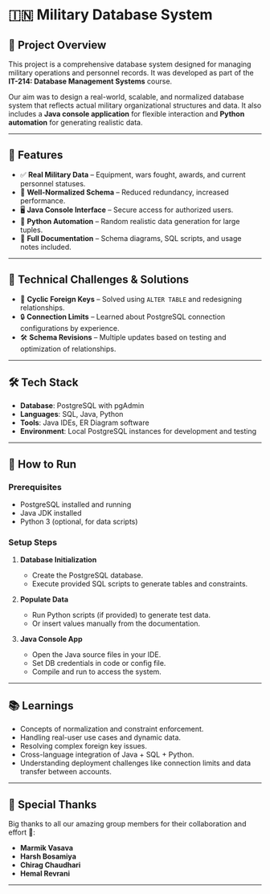 # 🇮🇳 Military Database System

## 📌 Project Overview

This project is a comprehensive database system designed for managing military operations and personnel records. It was developed as part of the **IT-214: Database Management Systems** course.

Our aim was to design a real-world, scalable, and normalized database system that reflects actual military organizational structures and data. It also includes a **Java console application** for flexible interaction and **Python automation** for generating realistic data.

---

## 🚀 Features

- ✅ **Real Military Data** – Equipment, wars fought, awards, and current personnel statuses.
- 🧠 **Well-Normalized Schema** – Reduced redundancy, increased performance.
- 🖥️ **Java Console Interface** – Secure access for authorized users.
- 🐍 **Python Automation** – Random realistic data generation for large tuples.
- 📄 **Full Documentation** – Schema diagrams, SQL scripts, and usage notes included.

---

## 🧩 Technical Challenges & Solutions

- 🔁 **Cyclic Foreign Keys** – Solved using `ALTER TABLE` and redesigning relationships.
- 🔒 **Connection Limits** – Learned about PostgreSQL connection configurations by experience.
- 🛠️ **Schema Revisions** – Multiple updates based on testing and optimization of relationships.

---

## 🛠️ Tech Stack

- **Database**: PostgreSQL with pgAdmin
- **Languages**: SQL, Java, Python
- **Tools**: Java IDEs, ER Diagram software
- **Environment**: Local PostgreSQL instances for development and testing

---

## 📌 How to Run

### Prerequisites

- PostgreSQL installed and running
- Java JDK installed
- Python 3 (optional, for data scripts)

### Setup Steps

1. **Database Initialization**
    - Create the PostgreSQL database.
    - Execute provided SQL scripts to generate tables and constraints.

2. **Populate Data**
    - Run Python scripts (if provided) to generate test data.
    - Or insert values manually from the documentation.

3. **Java Console App**
    - Open the Java source files in your IDE.
    - Set DB credentials in code or config file.
    - Compile and run to access the system.

---

## 📚 Learnings

- Concepts of normalization and constraint enforcement.
- Handling real-user use cases and dynamic data.
- Resolving complex foreign key issues.
- Cross-language integration of Java + SQL + Python.
- Understanding deployment challenges like connection limits and data transfer between accounts.

---

## 🙌 Special Thanks

Big thanks to all our amazing group members for their collaboration and effort 💪:

- **Marmik Vasava**
- **Harsh Bosamiya**
- **Chirag Chaudhari**
- **Hemal Revrani**

---

